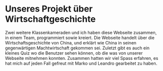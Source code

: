 # Unseres Projekt über Wirtschaftgeschichte
Zwei weitere Klassenkameraden und ich haben diese Webseite zusammen, in einem Team, programmiert sowie kreiert. Die Webseite handelt über die Wirtschaftsgeschichte von China, und erklärt wie China in seinen gegenwärtigen Machtwirtschaft gekommen sei. Zuletzt gibt es auch ein kleines Quiz wo die Benutzer sehen können, ob die was von unserer Webseite mitnehmen konnten. Zusammen hatten wir viel Spass erfahren, es hat mich auf jeden Fall gefreut mit Marko und Leandro gearbeitet zu haben.

